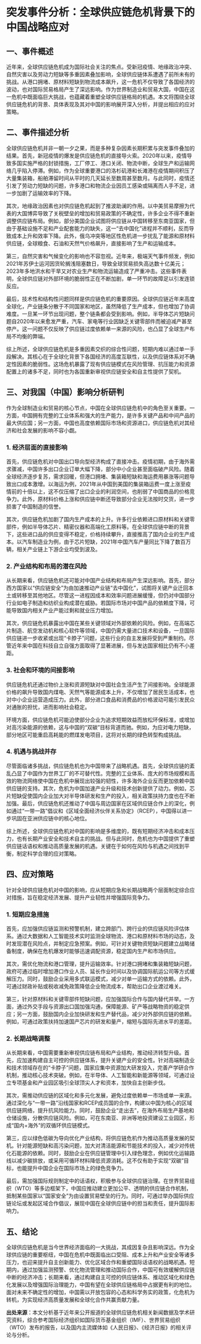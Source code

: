# 突发事件分析：全球供应链危机背景下的中国战略应对

## 一、事件概述

近年来，全球供应链危机成为国际社会关注的焦点。受新冠疫情、地缘政治冲突、自然灾害以及劳动力短缺等多重因素叠加影响，全球供应链体系遭遇了前所未有的挑战。从港口拥堵、原材料短缺到物流成本飙升，这一危机不仅导致了各国经济的波动，也对国际贸易格局产生了深远影响。作为世界制造业和贸易大国，中国在这一危机中既面临巨大挑战，也蕴藏着重塑全球供应链格局的机遇。本文将围绕全球供应链危机的背景、具体表现及其对中国的影响展开深入分析，并提出相应的应对策略。

## 二、事件描述分析

全球供应链危机并非一朝一夕之果，而是多种复杂因素长期积累与突发事件叠加的结果。首先，新冠疫情的爆发是供应链危机的直接导火索。2020年以来，疫情导致多国实施严格的封锁措施，工厂停工、港口关闭、物流中断，全球生产和运输网络几乎陷入停滞。例如，作为全球重要港口的洛杉矶港和长滩港在疫情期间积压了大量集装箱，船舶滞留时间从平时的几天延长至数周甚至数月。与此同时，疫情还引发了劳动力短缺的问题，许多港口和物流企业因员工感染或隔离而人手不足，进一步加剧了运输效率的下降。

其次，地缘政治因素也对供应链危机起到了推波助澜的作用。以中美贸易摩擦为代表的大国博弈导致了关税壁垒的增加和贸易政策的不确定性，许多企业不得不重新调整供应链布局。例如，部分美国企业试图将供应链从中国转移至东南亚国家，但由于基础设施不足和产业配套能力的缺失，这一“去中国化”进程并不顺利，反而导致成本上升和效率下降。此外，俄乌冲突等地区性危机进一步扰乱了能源和原材料供应链，全球粮食、石油和天然气价格飙升，直接影响了生产和运输成本。

第三，自然灾害和气候变化的影响也不容忽视。近年来，极端天气事件频发，例如2021年苏伊士运河因货轮搁浅阻塞数日，导致全球贸易损失高达数十亿美元；2023年多地洪水和干旱又对农业生产和物流运输造成了严重冲击。这些事件表明，全球供应链对外部环境的脆弱性正在不断加剧，单一环节的故障足以引发连锁反应。

最后，技术性和结构性问题同样是供应链危机的重要原因。全球供应链近年来高度全球化，产业链条分散于不同国家和地区，虽然降低了生产成本，但也增加了协调难度。一旦某一环节出现问题，整个链条都会受到影响。例如，半导体芯片短缺问题自2020年以来愈发严重，汽车、家电等行业因缺乏关键零部件而被迫减产甚至停产。这一问题不仅反映了供应链过度依赖单一来源的风险，也凸显了全球生产布局不均衡的弊端。

综上所述，全球供应链危机是多重因素交织的综合性问题，短期内难以通过单一手段解决。其核心在于全球化背景下各国经济的高度互联性，以及供应链体系对不确定性因素的脆弱性。这场危机暴露了现有供应链模式在风险管理、抗压能力和资源配置上的诸多不足，同时也为各国重新审视供应链安全和自主性提供了契机。

## 三、对我国（中国）影响分析研判

作为全球制造业和贸易的核心节点，中国在全球供应链危机中的角色至关重要。一方面，中国拥有完整的工业体系和强大的生产能力，是许多关键产品和中间产品的最大供应国；另一方面，中国也高度依赖国际市场和资源进口，供应链危机对其经济和社会发展的影响不容小觑。

### 1. 经济层面的直接影响

首先，供应链危机对中国出口导向型经济构成了直接冲击。疫情初期，由于海外需求骤减，中国许多出口企业订单大幅下降，部分中小企业甚至面临破产风险。随着全球经济逐步复苏，需求回暖，但港口拥堵、集装箱短缺和海运费用暴涨等问题导致出口成本激增。以海运为例，2021年从中国到美国的集装箱运费一度上涨至疫情前的十倍以上，这不仅压缩了出口企业的利润空间，也削弱了中国商品的价格竞争力。此外，原材料价格上涨和供应链中断还导致部分企业无法按时交货，进一步损害了中国制造的信誉。

其次，供应链危机加剧了国内生产成本的上升。许多行业依赖进口原材料和关键零部件，例如半导体芯片、精密仪器和高端化工原料等。在全球供应链中断的背景下，这些进口品的供应变得不稳定，价格持续攀升，直接推高了国内企业的生产成本。以汽车制造业为例，由于芯片短缺，2021年中国汽车产量同比下降了数百万辆，相关产业链上下游企业均受到波及。

### 2. 产业结构和布局的潜在风险

从长期来看，供应链危机还可能对中国产业结构和布局产生深远影响。首先，部分西方国家以“供应链安全”为由加速推动产业链“去中国化”，试图将关键产业迁回本土或转移至其他地区。尽管这一进程因成本和效率问题进展缓慢，但仍对中国部分行业如电子制造和纺织业构成潜在威胁。若国际市场对中国产品的依赖度下降，可能导致国内相关产业产能过剩和就业压力增加。

其次，供应链危机暴露出中国在某些关键领域对外部依赖的风险。例如，在高端芯片制造、航空发动机和核心软件等领域，中国仍需大量进口技术和设备，一旦国际供应链进一步收紧或出现“卡脖子”问题，这些行业的自主发展将受到严重制约。尽管近年来中国在科技自立自强方面取得了显著进展，但与发达国家相比仍有不小差距。

### 3. 社会和环境的间接影响

供应链危机还通过物价上涨和资源短缺对中国社会生活产生了间接影响。全球能源价格的飙升导致国内煤电、天然气等能源成本上升，不仅增加了居民生活成本，也对中小企业运营造成压力。此外，部分进口食品和消费品的价格波动可能引发民众对通胀的担忧，进而影响社会稳定。

环境方面，供应链危机可能迫使部分企业为追求短期效益而放松环保标准，或增加对高污染能源的依赖，这与中国的“双碳”目标背道而驰。例如，为应对电力短缺，部分地区可能重启高耗能的燃煤发电项目，这将对长期的绿色转型构成挑战。

### 4. 机遇与挑战并存

尽管面临诸多挑战，供应链危机也为中国带来了战略机遇。首先，全球供应链的紊乱凸显了中国作为世界工厂的不可替代性。完整的工业体系、庞大的市场规模和高效的物流网络使中国在危机中展现出较强的韧性，许多海外企业反而更加依赖中国供应链的支持。其次，危机为中国加速产业升级和技术创新提供了动力。例如，芯片短缺促使国内企业加大对半导体研发和生产的投入，相关政策扶持力度也在不断加强。最后，供应链危机还推动了中国与周边国家在区域供应链合作上的深化，例如通过“一带一路”倡议和《区域全面经济伙伴关系协定》（RCEP），中国得以进一步巩固在亚洲供应链中的核心地位。

综上所述，全球供应链危机对中国的影响是多维度的，既有短期经济冲击和成本压力，也有长期产业安全和技术自主的挑战。但与此同时，危机也为中国提供了重塑供应链话语权和推动高质量发展的机遇。关键在于如何在风险与机遇之间找到平衡，制定科学合理的应对策略。

## 四、应对策略

针对全球供应链危机对中国的影响，应从短期应急和长期战略两个层面制定综合应对措施，旨在稳定经济发展、提升产业韧性并增强国际竞争力。

### 1. 短期应急措施

首先，应加强供应链监测和预警机制，建立跨部门、跨行业的供应链风险评估体系。通过大数据和人工智能技术实时监测全球物流、港口和原材料市场的动态，及时发现潜在风险点，并制定应急预案。例如，可针对关键物资短缺问题建立战略储备制度，确保在危机爆发时能够迅速调配资源，稳定国内生产和市场供应。

其次，需优化物流和港口管理，提升运输效率。针对港口拥堵和集装箱短缺问题，政府可通过临时增加港口作业人员、延长作业时间以及协调国际航运公司等方式缓解压力。同时，鼓励企业采用多式联运模式，减少对单一运输方式的依赖。此外，可通过财政补贴或税收减免政策降低企业物流成本，帮助出口企业渡过难关。

第三，针对原材料和关键零部件短缺问题，应加强国际合作与国内替代并举。一方面，通过外交手段与资源出口国加强沟通，保障能源、矿产等战略物资的稳定供应；另一方面，鼓励国内企业加快研发和生产替代品，减少对外部供应链的依赖。例如，可通过政策扶持加速国产芯片的研发和量产，缩短与国际先进水平的差距。

### 2. 长期战略调整

从长期来看，中国需要重新审视供应链布局和产业结构，推动经济转型升级。首先，应加速构建自主可控的供应链体系，提升关键产业的安全性。针对高端制造业和技术领域存在的“卡脖子”问题，国家应集中资源加大研发投入，完善产学研合作机制，推动核心技术突破。例如，在半导体、人工智能和新能源等领域，可通过设立专项基金和产业园区吸引全球顶尖人才和资本，加快自主创新步伐。

其次，需推动供应链的区域化和多元化发展，避免过度依赖单一市场或单一来源。通过深化与“一带一路”沿线国家和RCEP成员国的合作，构建以中国为核心的区域供应链网络，提升抗风险能力。同时，鼓励企业“走出去”，在海外布局生产基地和仓储设施，分散供应链风险。例如，可在东南亚、非洲等地投资建设工业园区，形成“国内+海外”的双循环供应链模式。

第三，应以绿色低碳为导向优化产业结构，将供应链危机作为推动高质量发展的契机。针对能源短缺和高污染问题，加大对清洁能源和节能技术的投入，减少对传统化石能源的依赖。同时，鼓励企业在供应链管理中引入绿色理念，例如优化运输路线以减少碳排放，或采用可循环材料降低资源消耗。这不仅有助于实现“双碳”目标，也能提升中国企业在国际市场上的绿色竞争力。

最后，需加强国际规则制定中的话语权，积极参与全球供应链治理。在世界贸易组织（WTO）等多边框架下，中国应推动建立更加公平、透明的供应链合作机制，抵制某些国家以“国家安全”为由设置贸易壁垒的行为。同时，可通过举办国际供应链论坛或发起区域合作倡议，展现中国在全球供应链中的担当和责任，提升国际影响力。

## 五、结论

全球供应链危机是当今世界经济面临的一大挑战，其成因复杂且影响深远。作为全球供应链的重要枢纽，中国在危机中既面临出口受阻、成本上升和产业安全等诸多压力，也迎来提升自主创新能力、优化区域合作和重塑国际话语权的战略机遇。短期内，通过加强监测预警、优化物流管理和推动国际合作，中国可有效缓解供应链中断的经济冲击；长期来看，通过构建自主可控的供应链体系、推动区域化和绿色化发展以及增强国际治理能力，中国有望在全球供应链格局中占据更有利的地位。面对未来不确定性的增加，中国需以开放包容的心态和科学务实的政策，化危机为转机，为实现经济高质量发展和全球化合作共赢贡献力量。

**出处来源**：本文分析基于近年来公开报道的全球供应链危机相关新闻数据及学术研究资料，综合参考国际经济组织如国际货币基金组织（IMF）、世界贸易组织（WTO）发布的报告，以及国内主流媒体如《人民日报》、《经济日报》的相关评论与分析。